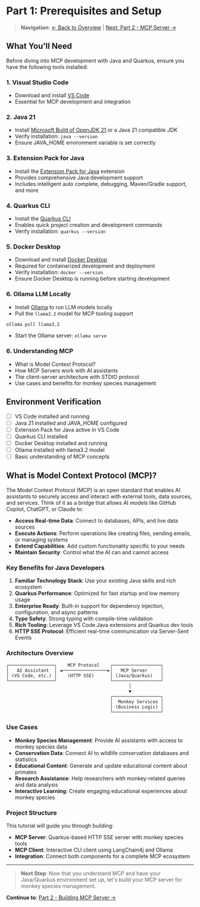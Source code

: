 # Part 1: Prerequisites and Setup

> **Navigation**: [← Back to Overview](README.md) | [Next: Part 2 - MCP Server →](01_MCP_SERVER.md)

## What You'll Need
Before diving into MCP development with Java and Quarkus, ensure you have the following tools installed:

### 1. Visual Studio Code
- Download and install [VS Code](https://code.visualstudio.com/)
- Essential for MCP development and integration

### 2. Java 21
- Install [Microsoft Build of OpenJDK 21](https://microsoft.com/openjdk/) or a Java 21 compatible JDK
- Verify installation: `java --version`
- Ensure JAVA_HOME environment variable is set correctly

### 3. Extension Pack for Java
- Install the [Extension Pack for Java](https://marketplace.visualstudio.com/items?itemName=vscjava.vscode-java-pack) extension
- Provides comprehensive Java development support
- Includes intelligent auto complete, debugging, Maven/Gradle support, and more

### 4. Quarkus CLI
- Install the [Quarkus CLI](https://quarkus.io/guides/cli-tooling)
- Enables quick project creation and development commands
- Verify installation: `quarkus --version`

### 5. Docker Desktop
- Download and install [Docker Desktop](https://www.docker.com/products/docker-desktop/)
- Required for containerized development and deployment
- Verify installation: `docker --version`
- Ensure Docker Desktop is running before starting development

### 6. Ollama LLM Locally
- Install [Ollama](https://ollama.com/) to run LLM models locally
- Pull the `llama3.2` model for MCP tooling support
```bash
ollama pull llama3.2
```
- Start the Ollama server: `ollama serve`

### 6. Understanding MCP
- What is Model Context Protocol?
- How MCP Servers work with AI assistants
- The client-server architecture with STDIO protocol
- Use cases and benefits for monkey species management

## Environment Verification
- [ ] VS Code installed and running
- [ ] Java 21 installed and JAVA_HOME configured
- [ ] Extension Pack for Java active in VS Code
- [ ] Quarkus CLI installed
- [ ] Docker Desktop installed and running
- [ ] Ollama installed with llama3.2 model
- [ ] Basic understanding of MCP concepts

## What is Model Context Protocol (MCP)?

The Model Context Protocol (MCP) is an open standard that enables AI assistants to securely access and interact with external tools, data sources, and services. Think of it as a bridge that allows AI models like GitHub Copilot, ChatGPT, or Claude to:

- **Access Real-time Data**: Connect to databases, APIs, and live data sources
- **Execute Actions**: Perform operations like creating files, sending emails, or managing systems
- **Extend Capabilities**: Add custom functionality specific to your needs
- **Maintain Security**: Control what the AI can and cannot access

### Key Benefits for Java Developers

1. **Familiar Technology Stack**: Use your existing Java skills and rich ecosystem
2. **Quarkus Performance**: Optimized for fast startup and low memory usage
3. **Enterprise Ready**: Built-in support for dependency injection, configuration, and async patterns
4. **Type Safety**: Strong typing with compile-time validation
5. **Rich Tooling**: Leverage VS Code Java extensions and Quarkus dev tools
6. **HTTP SSE Protocol**: Efficient real-time communication via Server-Sent Events

### Architecture Overview

```
┌─────────────────┐    MCP Protocol    ┌──────────────────┐
│   AI Assistant  │ ◄─────────────────►│   MCP Server     │
│ (VS Code, etc.) │    (HTTP SSE)      │ (Java/Quarkus)   │
└─────────────────┘                    └──────────────────┘
                                              │
                                              ▼
                                       ┌──────────────────┐
                                       │  Monkey Services │
                                       │ (Business Logic) │
                                       └──────────────────┘
```

### Use Cases

- **Monkey Species Management**: Provide AI assistants with access to monkey species data
- **Conservation Data**: Connect AI to wildlife conservation databases and statistics
- **Educational Content**: Generate and update educational content about primates
- **Research Assistance**: Help researchers with monkey-related queries and data analysis
- **Interactive Learning**: Create engaging educational experiences about monkey species

### Project Structure

This tutorial will guide you through building:

- **MCP Server**: Quarkus-based HTTP SSE server with monkey species tools
- **MCP Client**: Interactive CLI client using LangChain4j and Ollama
- **Integration**: Connect both components for a complete MCP ecosystem

---

> **Next Step**: Now that you understand MCP and have your Java/Quarkus environment set up, let's build your MCP server for monkey species management.

**Continue to**: [Part 2 - Building MCP Server →](01_MCP_SERVER.md)
